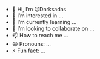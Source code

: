 - 👋 Hi, I’m @Darksadas
- 👀 I’m interested in ...
- 🌱 I’m currently learning ...
- 💞️ I’m looking to collaborate on ...
- 📫 How to reach me ...
- 😄 Pronouns: ...
- ⚡ Fun fact: ...

<!---
Darksadas/Darksadas is a ✨ special ✨ repository because its `README.md` (this file) appears on your GitHub profile.
You can click the Preview link to take a look at your changes.
--->
